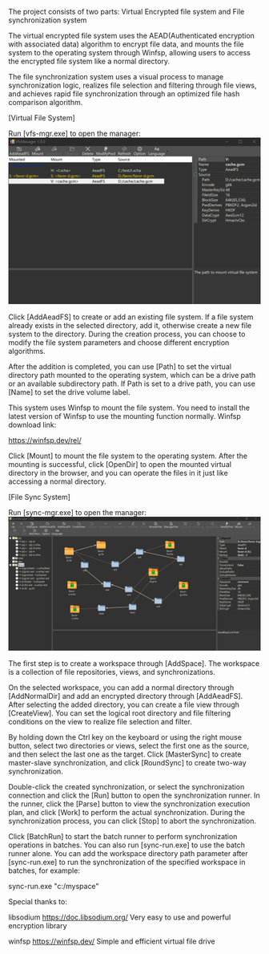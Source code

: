 The project consists of two parts: Virtual Encrypted file system and File synchronization system

The virtual encrypted file system uses the AEAD(Authenticated encryption with associated data) algorithm to encrypt file data, and mounts the file system to the operating system through Winfsp, allowing users to access the encrypted file system like a normal directory.

The file synchronization system uses a visual process to manage synchronization logic, realizes file selection and filtering through file views, and achieves rapid file synchronization through an optimized file hash comparison algorithm.


[Virtual File System]

Run [vfs-mgr.exe] to open the manager:
![VfsManager screen shot](https://github.com/bsmith-zhao/syncfs/blob/main/doc/vfs-mgr.png?raw=true)

Click [AddAeadFS] to create or add an existing file system. If a file system already exists in the selected directory, add it, otherwise create a new file system to the directory. During the creation process, you can choose to modify the file system parameters and choose different encryption algorithms.

After the addition is completed, you can use [Path] to set the virtual directory path mounted to the operating system, which can be a drive path or an available subdirectory path. If Path is set to a drive path, you can use [Name] to set the drive volume label.

This system uses Winfsp to mount the file system. You need to install the latest version of Winfsp to use the mounting function normally. Winfsp download link:

https://winfsp.dev/rel/

Click [Mount] to mount the file system to the operating system. After the mounting is successful, click [OpenDir] to open the mounted virtual directory in the browser, and you can operate the files in it just like accessing a normal directory.


[File Sync System]

Run [sync-mgr.exe] to open the manager:
![SyncManager screen shot](https://github.com/bsmith-zhao/syncfs/blob/main/doc/sync-mgr.png?raw=true)

The first step is to create a workspace through [AddSpace]. The workspace is a collection of file repositories, views, and synchronizations.

On the selected workspace, you can add a normal directory through [AddNormalDir] and add an encrypted directory through [AddAeadFS]. After selecting the added directory, you can create a file view through [CreateView]. You can set the logical root directory and file filtering conditions on the view to realize file selection and filter.

By holding down the Ctrl key on the keyboard or using the right mouse button, select two directories or views, select the first one as the source, and then select the last one as the target. Click [MasterSync] to create master-slave synchronization, and click [RoundSync] to create two-way synchronization.

Double-click the created synchronization, or select the synchronization connection and click the [Run] button to open the synchronization runner. In the runner, click the [Parse] button to view the synchronization execution plan, and click [Work] to perform the actual synchronization. During the synchronization process, you can click [Stop] to abort the synchronization.

Click [BatchRun] to start the batch runner to perform synchronization operations in batches. You can also run [sync-run.exe] to use the batch runner alone. You can add the workspace directory path parameter after [sync-run.exe] to run the synchronization of the specified workspace in batches, for example:

sync-run.exe "c:/myspace"


Special thanks to:

libsodium
https://doc.libsodium.org/
Very easy to use and powerful encryption library

winfsp
https://winfsp.dev/
Simple and efficient virtual file drive
